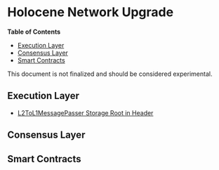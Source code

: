 # Holocene Network Upgrade

<!-- START doctoc generated TOC please keep comment here to allow auto update -->
<!-- DON'T EDIT THIS SECTION, INSTEAD RE-RUN doctoc TO UPDATE -->
**Table of Contents**

- [Execution Layer](#execution-layer)
- [Consensus Layer](#consensus-layer)
- [Smart Contracts](#smart-contracts)

<!-- END doctoc generated TOC please keep comment here to allow auto update -->

This document is not finalized and should be considered experimental.

## Execution Layer

- [L2ToL1MessagePasser Storage Root in Header](./exec-engine.md##l2tol1messagepasser-storage-root-in-header)

## Consensus Layer

## Smart Contracts
